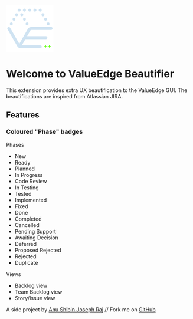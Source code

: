 <!DOCTYPE html>
<html>
	<head>
		<link
			href="https://cdn.jsdelivr.net/npm/bootstrap@5.3.3/dist/css/bootstrap.min.css"
			rel="stylesheet"
			integrity="sha384-QWTKZyjpPEjISv5WaRU9OFeRpok6YctnYmDr5pNlyT2bRjXh0JMhjY6hW+ALEwIH"
			crossorigin="anonymous"
		/>
	</head>
	<body>
		<div>
			<div class="row">
				<div class="col">
					<img src="https://raw.githubusercontent.com/anushibin007/valueedge-beautifier/master/src/icons/icon128.png" />
					<h1>Welcome to ValueEdge Beautifier</h1>
				</div>
			</div>
			<div class="row">
				<div class="col">
					<p>
						This extension provides extra UX beautification to the ValueEdge GUI. The
						beautifications are inspired from Atlassian JIRA.
					</p>
				</div>
			</div>
			<div class="row">
				<div class="col">
					<h2>Features</h2>
					<h3>Coloured "Phase" badges</h3>
					<p>Phases</p>
					<ul>
						<li><span class="badge text-bg-secondary">New</span></li>
						<li><span class="badge text-bg-primary">Ready</span></li>
						<li><span class="badge text-bg-primary">Planned</span></li>
						<li><span class="badge text-bg-warning">In Progress</span></li>
						<li><span class="badge text-bg-warning">Code Review</span></li>
						<li><span class="badge text-bg-warning">In Testing</span></li>
						<li><span class="badge text-bg-info">Tested</span></li>
						<li><span class="badge text-bg-info">Implemented</span></li>
						<li><span class="badge text-bg-info">Fixed</span></li>
						<li><span class="badge text-bg-success">Done</span></li>
						<li><span class="badge text-bg-success">Completed</span></li>
						<li><span class="badge text-bg-danger">Cancelled</span></li>
						<li><span class="badge text-bg-danger">Pending Support</span></li>
						<li><span class="badge text-bg-danger">Awaiting Decision</span></li>
						<li><span class="badge text-bg-danger">Deferred</span></li>
						<li><span class="badge text-bg-danger">Proposed Rejected</span></li>
						<li><span class="badge text-bg-danger">Rejected</span></li>
						<li><span class="badge text-bg-danger">Duplicate</span></li>
					</ul>
					<p>Views</p>
					<ul>
						<li>Backlog view</li>
						<li>Team Backlog view</li>
						<li>Story/Issue view</li>
					</ul>
				</div>
			</div>
			<div class="row">
				<div class="col">
					A side project by
					<a href="https://www.linkedin.com/in/anushibinj/" target="_blank"
						>Anu Shibin Joseph Raj</a
					>
					// Fork me on
					<a href="https://github.com/anushibin007/valueedge-beautifier" target="_blank"
						>GitHub</a
					>
				</div>
			</div>
		</div>
	</body>
</html>

